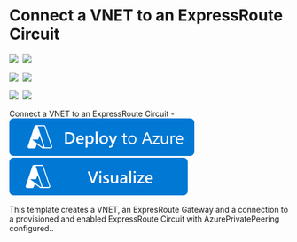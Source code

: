 # Connect a VNET to an ExpressRoute Circuit

<IMG SRC="https://azurequickstartsservice.blob.core.windows.net/badges/301-expressroute-circuit-vnet-connection/PublicLastTestDate.svg" />&nbsp;
<IMG SRC="https://azurequickstartsservice.blob.core.windows.net/badges/301-expressroute-circuit-vnet-connection/PublicDeployment.svg" />&nbsp;

<IMG SRC="https://azurequickstartsservice.blob.core.windows.net/badges/301-expressroute-circuit-vnet-connection/FairfaxLastTestDate.svg" />&nbsp;
<IMG SRC="https://azurequickstartsservice.blob.core.windows.net/badges/301-expressroute-circuit-vnet-connection/FairfaxDeployment.svg" />&nbsp;

<IMG SRC="https://azurequickstartsservice.blob.core.windows.net/badges/301-expressroute-circuit-vnet-connection/BestPracticeResult.svg" />&nbsp;
<IMG SRC="https://azurequickstartsservice.blob.core.windows.net/badges/301-expressroute-circuit-vnet-connection/CredScanResult.svg" />&nbsp;

Connect a VNET to an ExpressRoute Circuit - <a href="https://portal.azure.com/#create/Microsoft.Template/uri/https%3A%2F%2Fraw.githubusercontent.com%2FAzure%2Fazure-quickstart-templates%2Fmaster%2F301-expressroute-circuit-vnet-connection%2Fazuredeploy.json" target="_blank">
    <img src="https://raw.githubusercontent.com/Azure/azure-quickstart-templates/master/1-CONTRIBUTION-GUIDE/images/deploytoazure.svg"/>
</a>
<a href="http://armviz.io/#/?load=https%3A%2F%2Fraw.githubusercontent.com%2FAzure%2Fazure-quickstart-templates%2Fmaster%2F301-expressroute-circuit-vnet-connection%2Fazuredeploy.json" target="_blank">
    <img src="https://raw.githubusercontent.com/Azure/azure-quickstart-templates/master/1-CONTRIBUTION-GUIDE/images/visualizebutton.svg"/>
</a>

This template creates a VNET, an ExpresRoute Gateway and a connection to a provisioned and enabled ExpressRoute Circuit with AzurePrivatePeering configured..

